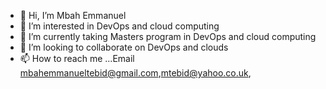 - 👋 Hi, I’m Mbah Emmanuel 
- 👀 I’m interested in  DevOps and cloud computing
- 🌱 I’m currently taking  Masters program in DevOps and cloud computing
- 💞️ I’m looking to collaborate on DevOps and clouds 
- 📫 How to reach me ...Email mbahemmanueltebid@gmail.com,mtebid@yahoo.co.uk,

<!---
mtebid/mtebid is a ✨ special ✨ repository because its `README.md` (this file) appears on your GitHub profile.
You can click the Preview link to take a look at your changes.
--->
